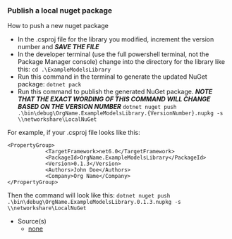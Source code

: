 ### Publish a local nuget package

How to push a new nuget package

- In the .csproj file for the library you modified, increment the version number and ***SAVE THE FILE***
- In the developer terminal (use the full powershell terminal, not the Package Manager console) change into the directory for the library like this:
  `cd .\ExampleModelsLibrary`
- Run this command in the terminal to generate the updated NuGet package:
  `dotnet pack`
- Run this command to publish the generated NuGet package. ***NOTE THAT THE EXACT WORDING OF THIS COMMAND WILL CHANGE BASED ON THE VERSION NUMBER***
  `dotnet nuget push .\bin\debug\OrgName.ExampleModelsLibrary.{VersionNumber}.nupkg -s \\networkshare\LocalNuGet`

For example, if your .csproj file looks like this:
		
```
<PropertyGroup>
			<TargetFramework>net6.0</TargetFramework>
			<PackageId>OrgName.ExampleModelsLibrary</PackageId>
			<Version>0.1.3</Version>
			<Authors>John Doe</Authors>
			<Company>Org Name</Company>
</PropertyGroup>
```

Then the command will look like this:
`dotnet nuget push .\bin\debug\OrgName.ExampleModelsLibrary.0.1.3.nupkg -s \\networkshare\LocalNuGet`

- Source(s)
  - [none](#)
